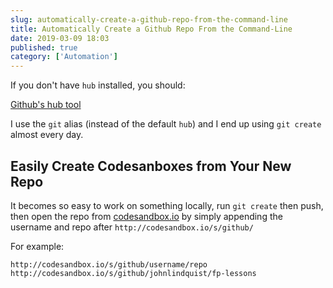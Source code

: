 ```yaml
---
slug: automatically-create-a-github-repo-from-the-command-line
title: Automatically Create a Github Repo From the Command-Line
date: 2019-03-09 18:03
published: true
category: ['Automation']
---
```


If you don't have `hub` installed, you should:

[Github's hub tool](https://hub.github.com/)

I use the `git` alias (instead of the default `hub`) and
I end up using `git create` almost every day.

## Easily Create Codesanboxes from Your New Repo

It becomes so easy to work on something locally, run `git create` then push,
then open the repo from [codesandbox.io](https://codesandbox.io) by
simply appending the username and repo after `http://codesandbox.io/s/github/`

For example:

`http://codesandbox.io/s/github/username/repo`
`http://codesandbox.io/s/github/johnlindquist/fp-lessons`
